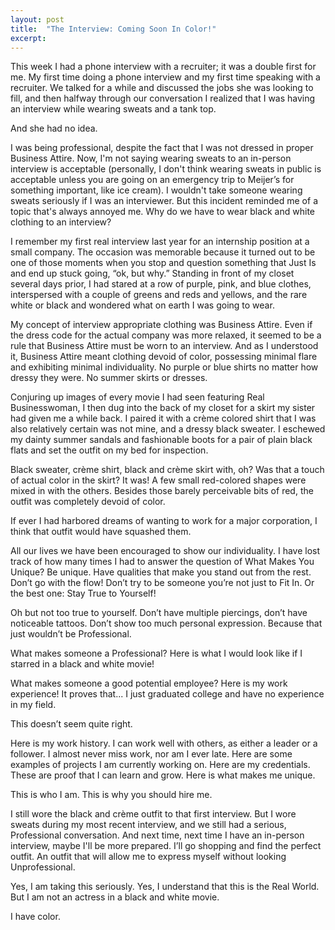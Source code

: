 ```yaml
---
layout: post
title:  "The Interview: Coming Soon In Color!"
excerpt:
---
```

<p>This week I had a phone interview with a recruiter; it was a double first for me. My first time doing a phone interview and my first time speaking with a recruiter. We talked for a while and discussed the jobs she was looking to fill, and then halfway through our conversation I realized that I was having an interview while wearing sweats and a tank top.</p>


<p>And she had no idea.</p>

<p>I was being professional, despite the fact that I was not dressed in proper Business Attire. Now, I'm not saying wearing sweats to an in-person interview is acceptable (personally, I don't think wearing sweats in public is acceptable unless you are going on an emergency trip to Meijer’s for something important, like ice cream). I wouldn't take someone wearing sweats seriously if I was an interviewer. But this incident reminded me of a topic that's always annoyed me. Why do we have to wear black and white clothing to an interview?</p>

<p>I remember my first real interview last year for an internship position at a small company. The occasion was memorable because it turned out to be one of those moments when you stop and question something that Just Is and end up stuck going, “ok, but why.” Standing in front of my closet several days prior, I had stared at a row of purple, pink, and blue clothes, interspersed with a couple of greens and reds and yellows, and the rare white or black and wondered what on earth I was going to wear.</p>

<p>My concept of interview appropriate clothing was Business Attire. Even if the dress code for the actual company was more relaxed, it seemed to be a rule that Business Attire must be worn to an interview. And as I understood it, Business Attire meant clothing devoid of color, possessing minimal flare and exhibiting minimal individuality. No purple or blue shirts no matter how dressy they were. No summer skirts or dresses.</p>

<p>Conjuring up images of every movie I had seen featuring Real Businesswoman, I then dug into the back of my closet for a skirt my sister had given me a while back. I paired it with a crème colored shirt that I was also relatively certain was not mine, and a dressy black sweater. I eschewed my dainty summer sandals and fashionable boots for a pair of plain black flats and set the outfit on my bed for inspection.</p>

<p>Black sweater, crème shirt, black and crème skirt with, oh? Was that a touch of actual color in the skirt? It was! A few small red-colored shapes were mixed in with the others. Besides those barely perceivable bits of red, the outfit was completely devoid of color.</p>

<p>If ever I had harbored dreams of wanting to work for a major corporation, I think that outfit would have squashed them.</p>

<p>All our lives we have been encouraged to show our individuality. I have lost track of how many times I had to answer the question of What Makes You Unique? Be unique. Have qualities that make you stand out from the rest. Don’t go with the flow! Don’t try to be someone you’re not just to Fit In. Or the best one: Stay True to Yourself!</p>

<p>Oh but not too true to yourself. Don’t have multiple piercings, don’t have noticeable tattoos. Don’t show too much personal expression. Because that just wouldn’t be Professional.</p>

<p>What makes someone a Professional? Here is what I would look like if I starred in a black and white movie!</p>

<p>What makes someone a good potential employee? Here is my work experience! It proves that... I just graduated college and have no experience in my field.</p>

<p>This doesn’t seem quite right.</p>

<p>Here is my work history. I can work well with others, as either a leader or a follower. I almost never miss work, nor am I ever late. Here are some examples of projects I am currently working on. Here are my credentials. These are proof that I can learn and grow. Here is what makes me unique.</p>

<p>This is who I am. This is why you should hire me.</p>

<p>I still wore the black and crème outfit to that first interview. But I wore sweats during my most recent interview, and we still had a serious, Professional conversation. And next time, next time I have an in-person interview, maybe I'll be more prepared. I’ll go shopping and find the perfect outfit. An outfit that will allow me to express myself without looking Unprofessional.</p>

<p>Yes, I am taking this seriously. Yes, I understand that this is the Real World. But I am not an actress in a black and white movie.</p>

<p>I have color.</p>
